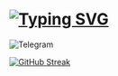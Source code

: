 # [![Typing SVG](https://readme-typing-svg.demolab.com?font=Fira+Code&pause=1000&color=F71347D7&center=true&vCenter=true&repeat=false&random=false&width=435&lines=%F0%9F%91%8B+Hello!+I'm+IkRyaS)](https://git.io/typing-svg)

![Telegram](https://smoservice.media/upload/iblock/cac/cac73cd1e4432c15ac1dec4f9a6ec92b.png "telegram")





[![GitHub Streak](https://streak-stats.demolab.com?user=IkRyaS&theme=apprentice&border_radius=5&card_width=500)](https://git.io/streak-stats)

<!--
**IkRyaS/IkRyaS** is a ✨ _special_ ✨ repository because its `README.md` (this file) appears on your GitHub profile.

Here are some ideas to get you started:

- 🔭 I’m currently working on ...
- 🌱 I’m currently learning ...
- 👯 I’m looking to collaborate on ...
- 🤔 I’m looking for help with ...
- 💬 Ask me about ...
- 📫 How to reach me: ...
- 😄 Pronouns: ...
- ⚡ Fun fact: ...


colorText = F71347D7

https://github.com/DenverCoder1
-->
